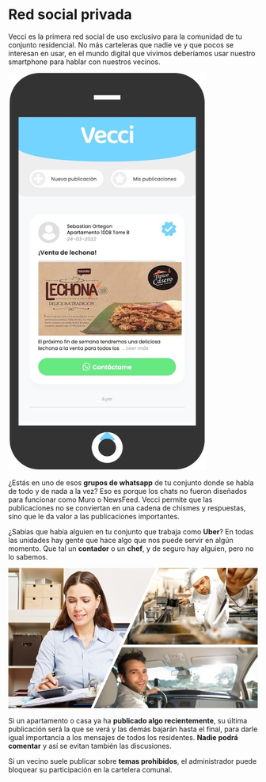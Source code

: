# Red social privada

Vecci es la primera red social de uso exclusivo para la comunidad de tu conjunto residencial. No más carteleras que nadie ve y que pocos se interesan en usar, en el mundo digital que vivimos deberíamos usar nuestro smartphone para hablar con nuestros vecinos.

![;300;c](https://raw.githubusercontent.com/cjortegon/vecci.co/master/blog/images/private_social_network.jpg)

¿Estás en uno de esos <strong>grupos de whatsapp</strong> de tu conjunto donde se habla de todo y de nada a la vez? Eso es porque los chats no fueron diseñados para funcionar como Muro o NewsFeed. Vecci permite que las publicaciones no se conviertan en una cadena de chismes y respuestas, sino que le da valor a las publicaciones importantes.

¿Sabías que había alguien en tu conjunto que trabaja como **Uber**? En todas las unidades hay gente que hace algo que nos puede servir en algún momento. Que tal un **contador** o un **chef**, y de seguro hay alguien, pero no lo sabemos.

![70;;c](https://raw.githubusercontent.com/cjortegon/vecci.co/master/blog/images/vecci_social_people.jpg)

Si un apartamento o casa ya ha <strong>publicado algo recientemente</strong>, su última publicación será la que se verá y las demás bajarán hasta el final, para darle igual importancia a los mensajes de todos los residentes. <strong>Nadie podrá comentar</strong> y así se evitan también las discusiones.

Si un vecino suele publicar sobre <strong>temas prohibidos</strong>, el administrador puede bloquear su participación en la cartelera comunal.
